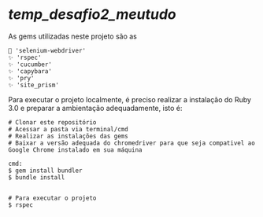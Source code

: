 # _temp_desafio2_meutudo_

As gems utilizadas neste projeto são as
	
	🚀 'selenium-webdriver'
	✨ 'rspec'
	✨ 'cucumber'
	✨ 'capybara'
	✨ 'pry'
	✨ 'site_prism'

Para executar o projeto localmente, é preciso realizar a instalação do Ruby 3.0 e preparar a ambientação adequadamente, isto é:

```
# Clonar este repositório
# Acessar a pasta via terminal/cmd
# Realizar as instalações das gems
# Baixar a versão adequada do chromedriver para que seja compativel ao Google Chrome instalado em sua máquina

cmd:
$ gem install bundler
$ bundle install


# Para executar o projeto
$ rspec

```
